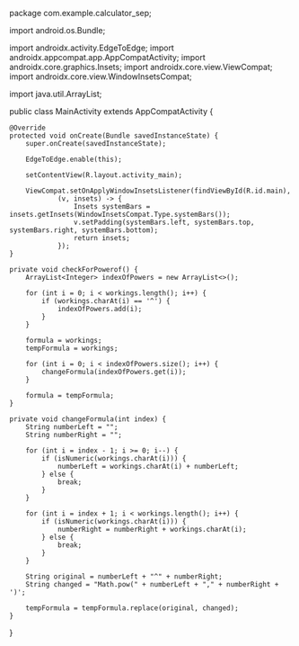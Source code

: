package com.example.calculator_sep;

import android.os.Bundle;

import androidx.activity.EdgeToEdge;
import androidx.appcompat.app.AppCompatActivity;
import androidx.core.graphics.Insets;
import androidx.core.view.ViewCompat;
import androidx.core.view.WindowInsetsCompat;

import java.util.ArrayList;

public class MainActivity extends AppCompatActivity {

    @Override
    protected void onCreate(Bundle savedInstanceState) {
        super.onCreate(savedInstanceState);

        EdgeToEdge.enable(this);

        setContentView(R.layout.activity_main);

        ViewCompat.setOnApplyWindowInsetsListener(findViewById(R.id.main),
                (v, insets) -> {
                    Insets systemBars = insets.getInsets(WindowInsetsCompat.Type.systemBars());
                    v.setPadding(systemBars.left, systemBars.top, systemBars.right, systemBars.bottom);
                    return insets;
                });
    }

    private void checkForPowerof() {
        ArrayList<Integer> indexOfPowers = new ArrayList<>();

        for (int i = 0; i < workings.length(); i++) {
            if (workings.charAt(i) == '^') {
                indexOfPowers.add(i);
            }
        }

        formula = workings;
        tempFormula = workings;

        for (int i = 0; i < indexOfPowers.size(); i++) {
            changeFormula(indexOfPowers.get(i));
        }

        formula = tempFormula;
    }

    private void changeFormula(int index) {
        String numberLeft = "";
        String numberRight = "";

        for (int i = index - 1; i >= 0; i--) {
            if (isNumeric(workings.charAt(i))) {
                numberLeft = workings.charAt(i) + numberLeft;
            } else {
                break;
            }
        }

        for (int i = index + 1; i < workings.length(); i++) {
            if (isNumeric(workings.charAt(i))) {
                numberRight = numberRight + workings.charAt(i);
            } else {
                break;
            }
        }

        String original = numberLeft + "^" + numberRight;
        String changed = "Math.pow(" + numberLeft + "," + numberRight + ')';

        tempFormula = tempFormula.replace(original, changed);
    }
}
